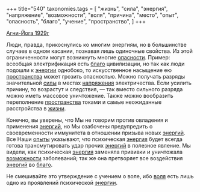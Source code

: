 +++
title="540"
taxonomies.tags = [
 "жизнь",
 "сила",
 "энергия",
 "напряжение",
 "возможности",
 "воля",
 "причина",
 "место",
 "опыт",
 "опасность",
 "благо",
 "учение",
 "пространство",
]
+++

[Агни-Йога 1929г](/agni/1929)

Люди, правда, прикоснулись ко многим энергиям, но в большинстве случаев в одном касании, познавая лишь одиночные свойства. Из этой ограниченности могут возникнуть многие [опасности](/tags/[опасность](/tags/опасность)). Пример: всеобщая электрификация есть [благо](/tags/благо) цивилизации, но так как люди подошли к [энергии](/tags/энергия) однобоко, то искусственное насыщение ею [пространства](/tags/пространство) может грозить опасностью. Можно получать разряды значительной [силы](/tags/сила) в местах [напряжения](/tags/напряжение) электричества. Если усилить причину, то возрастут и следствия, — так вместо сильного разряда можно иметь массовое уничтожение. Также можно вообразить переполнение [пространства](/tags/пространство) токами и самые неожиданные расстройства в [жизни](/tags/жизнь).   

Конечно, вы уверены, что Мы не говорим против овладения и применения [энергий](/tags/энергия), но Мы озабочены предупредить о своевременности иммунитета в отношении призыва новых [энергий](/tags/энергия). Все Наши [опыты](/tags/опыт) указывают, что психическая [энергия](/tags/энергия) будет всегда готова трансмутировать удар прочих [энергий](/tags/энергия) в полезное явление. Мы видели, как психическая [энергия](/tags/энергия) заменяла прививки и уничтожала [возможности](/tags/возможности) заболеваний; так же она претворяет все воздействия [энергий](/tags/энергия) во [благо](/tags/благо).   

Не смешивайте это утверждение с учением о воле, ибо [воля](/tags/воля) есть лишь одно из проявлений психической [энергии](/tags/энергия).